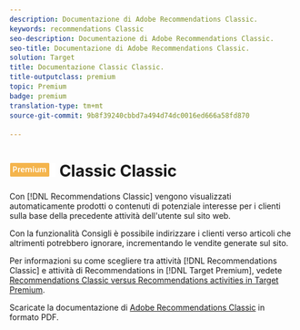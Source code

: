 ```yaml
---
description: Documentazione di Adobe Recommendations Classic.
keywords: recommendations Classic
seo-description: Documentazione di Adobe Recommendations Classic.
seo-title: Documentazione di Adobe Recommendations Classic.
solution: Target
title: Documentazione Classic Classic.
title-outputclass: premium
topic: Premium
badge: premium
translation-type: tm+mt
source-git-commit: 9b8f39240cbbd7a494d74dc0016ed666a58fd870

---
```



# ![Documentazione di PREMIUM](/help/assets/premium.png) Classic Classic

Con [!DNL Recommendations Classic] vengono visualizzati automaticamente prodotti o contenuti di potenziale interesse per i clienti sulla base della precedente attività dell&#39;utente sul sito web. 

Con la funzionalità Consigli è possibile indirizzare i clienti verso articoli che altrimenti potrebbero ignorare, incrementando le vendite generate sul sito.

Per informazioni su come scegliere tra attività [!DNL Recommendations Classic] e attività di Recommendations in [!DNL Target Premium], vedete [Recommendations Classic versus Recommendations activities in Target Premium](/help/c-recommendations/c-recommendations-faq/recommendations-classic-versus-recommendations-activities-target-premium.md).

Scaricate la documentazione di [Adobe Recommendations Classic](/help/assets/adobe-recommendations-classic.pdf) in formato PDF.
